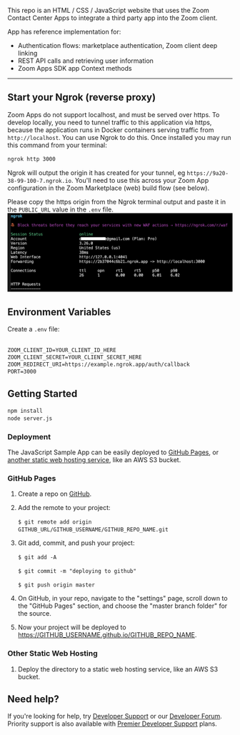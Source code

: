 This repo is an HTML / CSS / JavaScript website that uses the Zoom Contact Center Apps to integrate a third party app into the Zoom client.

App has reference implementation for:

* Authentication flows: marketplace authentication, Zoom client deep linking
* REST API calls and retrieving user information
* Zoom Apps SDK app Context methods

---

## Start your Ngrok (reverse proxy)

Zoom Apps do not support localhost, and must be served over https. To develop locally, you need to tunnel traffic to this application via https, because the application runs in Docker containers serving traffic from `http://localhost`. You can use Ngrok to do this. Once installed you may run this command from your terminal:

```bash
ngrok http 3000
```

Ngrok will output the origin it has created for your tunnel, eg `https://9a20-38-99-100-7.ngrok.io`. You'll need to use this across your Zoom App configuration in the Zoom Marketplace (web) build flow (see below).

Please copy the https origin from the Ngrok terminal output and paste it in the `PUBLIC_URL` value in the `.env` file.
![ngrok https origin](screenshots/ngrok-https-origin.png)


## Environment Variables

Create a `.env` file:

```env

ZOOM_CLIENT_ID=YOUR_CLIENT_ID_HERE
ZOOM_CLIENT_SECRET=YOUR_CLIENT_SECRET_HERE
ZOOM_REDIRECT_URI=https://example.ngrok.app/auth/callback
PORT=3000

```

## Getting Started

```bash
npm install
node server.js
```

### Deployment

The JavaScript Sample App can be easily deployed to [GitHub Pages](#github-pages), or [another static web hosting service](#other-static-web-hosting), like an AWS S3 bucket.


### GitHub Pages

1. Create a repo on [GitHub](https://github.com).

1. Add the remote to your project:

   `$ git remote add origin GITHUB_URL/GITHUB_USERNAME/GITHUB_REPO_NAME.git`

1. Git add, commit, and push your project:

   `$ git add -A`

   `$ git commit -m "deploying to github"`

   `$ git push origin master`

1. On GitHub, in your repo, navigate to the "settings" page, scroll down to the "GitHub Pages" section, and choose the "master branch folder" for the source.

1. Now your project will be deployed to https://GITHUB_USERNAME.github.io/GITHUB_REPO_NAME.

### Other Static Web Hosting

1. Deploy the directory to a static web hosting service, like an AWS S3 bucket.

## Need help?

If you're looking for help, try [Developer Support](https://devsupport.zoom.us) or our [Developer Forum](https://devforum.zoom.us). Priority support is also available with [Premier Developer Support](https://explore.zoom.us/docs/en-us/developer-support-plans.html) plans.
